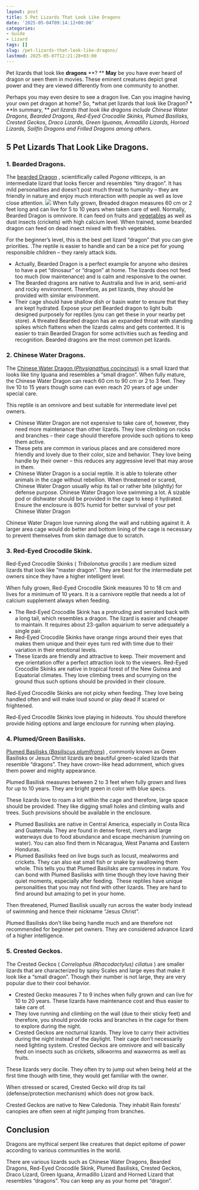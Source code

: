 ```yaml
---
layout: post
title: 5 Pet Lizards That Look Like Dragons
date: '2025-05-04T09:14:12+00:00'
categories:
- Guide
- Lizard
tags: []
slug: /pet-lizards-that-look-like-dragons/
lastmod: 2025-05-07T12:21:28+03:00
---
```


Pet lizards that look like
**dragons**
**? **
**May**
be you have ever heard of dragon or seen them in movies. These eminent creatures depict great power and they are viewed differently from one community to another.

Perhaps you may even desire to see a dragon live. Can you imagine having your own pet dragon at home? So,
*what pet lizards that look like Dragon? *
**In summary, **
*pet lizards that look like dragons include Chinese Water Dragons, Bearded Dragons, Red-Eyed Crocodile Skinks, Plumed Basilisks, Crested Geckos, Draco Lizards, Green Iguanas, Armadillo Lizards, Horned Lizards, Sailfin Dragons and Frilled Dragons among others.*
## 5 Pet Lizards That Look Like Dragons.
### 1. Bearded Dragons.
The
[bearded Dragon](https://www.nationalgeographic.com/animals/reptiles/group/bearded-dragon/)
, scientifically called
*Pogona vitticeps,*
is an intermediate lizard that looks fiercer and resembles “tiny dragon”. It has mild personalities and doesn’t post much threat to humanity – they are friendly in nature and enjoy much interaction with people as well as love close attention.
![](/assets/img/03/Pet-Lizards-That-Look-Like-Dragons-300x200.jpg)
When fully grown, Breaded dragon measures 60 cm or 2 feet long and can live for 5 to 10 years when taken care of well. Normally, Bearded Dragon is omnivore. It can feed on fruits and
[vegetables](https://pestpolicy.com/can-bearded-dragons-eat-tomatoes/)
as well as dust insects (crickets) with high calcium level. When trained, some bearded dragon can feed on dead insect mixed with fresh vegetables.

For the beginner’s level, this is the best pet lizard “dragon” that you can give priorities. .The reptile is easier to handle and can be a nice pet for young responsible children – they rarely attack kids.
- Actually, Bearded Dragon is a perfect example for anyone who desires to have a pet “dinosaur” or “dragon” at home. The lizards does not feed too much (low maintenance) and is calm and responsive to the owner.
- The Bearded dragons are native to Australia and live in arid, semi-arid and rocky environment. Therefore, as pet lizards, they should be provided with similar environment.
- Their cage should have shallow dish or basin water to ensure that they are kept hydrated. Expose your pet Bearded dragon to light bulb designed purposely for reptiles (you can get these in your nearby pet store).
A threated Bearded dragon has an expanded throat with standing spikes which flattens when the lizards calms and gets contented. It is easier to train Bearded Dragon for some activities such as feeding and recognition. Bearded dragons are the most common pet lizards.
### 2. Chinese Water Dragons.
The
[Chinese Water Dragon (*Physignathus cocincinus*)](http://digimorph.org/specimens/Physignathus_cocincinus/)
is a small lizard that looks like tiny Iguana and resembles a “small dragon”. When fully mature, the Chinese Water Dragon can reach 60 cm to 90 cm or 2 to 3 feet. They live 10 to 15 years though some can even reach 20 years of age under special care.

This reptile is an omnivore and best suitable for intermediate level pet owners.
- Chinese Water Dragon are not expensive to take care of, however, they need more maintenance than other lizards. They love climbing on rocks and branches – their cage should therefore provide such options to keep them active.
- These pets are common in various places and are considered more friendly and lovely due to their color, size and behavior. They love being handle by their owner – this reduces any aggressive level that may arose in them.
- Chinese Water Dragon is a social reptile. It is able to tolerate other animals in the cage without rebellion. When threatened or scared, Chinese Water Dragon usually whip its tail or rather bite (slightly) for defense purpose.
Chinese Water Dragon love swimming a lot. A sizable pod or dishwater should be provided in the cage to keep it hydrated. Ensure the enclosure is 80% humid for better survival of your pet Chinese Water Dragon

Chinese Water Dragon love running along the wall and rubbing against it. A larger area cage would do better and bottom lining of the cage is necessary to prevent themselves from skin damage due to scratch.
### 3. Red-Eyed Crocodile Skink.
Red-Eyed Crocodile Skinks (
*Tribolonotus gracilis*
) are medium sized lizards that look like “master dragon”. They are best for the intermediate pet owners since they have a higher intelligent level.

When fully grown, Red-Eyed Crocodile Skink measures 10 to 18 cm and lives for a minimum of 10 years. It is a carnivore reptile that needs a lot of calcium supplement always when feeding.
- The Red-Eyed Crocodile Skink has a protruding and serrated back with a long tail, which resembles a dragon. The lizard is easier and cheaper to maintain. It requires about 23-gallon aquarium to serve adequately a single pair.
- Red-Eyed Crocodile Skinks have orange rings around their eyes that makes them unique and their eyes turn red with time due to their variation in their emotional levels.
- These lizards are friendly and attractive to keep. Their movement and eye orientation offer a perfect attraction look to the viewers.
Red-Eyed Crocodile Skinks are native in tropical forest of the New Guinea and Equatorial climates. They love climbing trees and scurrying on the ground thus such options should be provided in their closure.

Red-Eyed Crocodile Skinks are not picky when feeding. They love being handled often and will make loud sound or play dead if scared or frightened.

Red-Eyed Crocodile Skinks love playing in hideouts. You should therefore provide hiding options and large enclosure for running when playing.
### 4. Plumed/Green Basilisks.
[Plumed Basilisks (*Basiliscus plumifrons*)](https://jeb.biologists.org/content/206/23/4363)
, commonly known as Green Basilisks or Jesus Christ lizards are beautiful green-scaled lizards that resemble “dragons”. They have crown-like head adornment, which gives them power and mighty appearance.

Plumed Basilisk measures between 2 to 3 feet when fully grown and lives for up to 10 years. They are bright green in color with blue specs.

These lizards love to roam a lot within the cage and therefore, large space should be provided. They like digging small holes and climbing walls and trees. Such provisions should be available in the enclosure.
- Plumed Basilisks are native in Central America, especially in Costa Rica and Guatemala. They are found in dense forest, rivers and large waterways due to food abundance and escape mechanism (running on water). You can also find them in Nicaragua, West Panama and Eastern Honduras.
- Plumed Basilisks feed on live bugs such as locust, mealworms and crickets. They can also eat small fish or snake by swallowing them whole. This tells you that Plumed Basilisks are carnivores in nature.
You can bond with Plumed Basilisks with time though they love having their quiet moments, especially after feeding.  These reptiles have unique personalities that you may not find with other lizards. They are hard to find around but amazing to pet in your home.

Then threatened, Plumed Basilisk usually run across the water body instead of swimming and hence their nickname “Jesus Christ”.

Plumed Basilisks don’t like being handle much and are therefore not recommended for beginner pet owners. They are considered advance lizard of a higher intelligence.
### 5. Crested Geckos.
The Crested Geckos (
*Correlophus (Rhacodactylus) ciliatus*
) are smaller lizards that are characterized by spiny Scales and large eyes that make it look like a “small dragon”. Though their number is not large, they are very popular due to their cool behavior.
- Crested Gecko measures 7 to 9 inches when fully grown and can live for 10 to 20 years. These lizards have maintenance cost and thus easier to take care of.
- They love running and climbing on the wall (due to their sticky feet) and therefore, you should provide rocks and branches in the cage for them to explore during the night.
- Crested Geckos are nocturnal lizards. They love to carry their activities during the night instead of the daylight. Their cage don’t necessarily need lighting system.
Crested Geckos are omnivore and will basically feed on insects such as crickets, silkworms and waxworms as well as fruits.

These lizards very docile. They often try to jump out when being held at the first time though with time, they would get familiar with the owner.

When stressed or scared, Crested Gecko will drop its tail (defense/protection mechanism) which does not grow back.

Crested Geckos are native to New Caledonia. They inhabit Rain forests’ canopies are often seen at night jumping from branches.
## Conclusion
Dragons are mythical serpent like creatures that depict epitome of power according to various communities in the world.

There are various lizards such as Chinese Water Dragons, Bearded Dragons, Red-Eyed Crocodile Skink, Plumed Basilisks, Crested Geckos, Draco Lizard, Green Iguana, Armadillo Lizard and Horned Lizard that resembles “dragons”. You can keep any as your home pet “dragon”.
